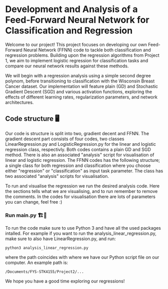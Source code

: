 # Development and Analysis of a Feed-Forward Neural Network for Classification and Regression
Welcome to our project! This project focuses on developing our own Feed-Forward Neural Network (FFNN) code to tackle both classification and regression problems. Building upon the regression algorithms from Project 1, we aim to implement logistic regression for classification tasks and compare our neural network results against these methods.

We will begin with a regression analysis using a simple second degree polynom, before transitioning to classification with the Wisconsin Breast Cancer dataset. Our implementation will feature plain (GD) and Stochastic Gradient Descent (SGD) and various activation functions, exploring the effects of different learning rates, regularization parameters, and network architectures.

## Code structure 🖥

Our code is structure is split into two, gradient decent and FFNN. The gradient descent part consists of four codes, two classes LinearRegression.py and LogisticRegression.py for the linear and logistic regression class, respectivly. Both codes contains a plain GD and SGD method. There is also an associated "analysis" script for visualisation of linear and logistic regression. The FFNN codes has the following structure; a single class for both regression and classification where you choose either "regression" or "classification" as input task parameter. The class has two associated "analysis" scripts for visualisation. 

To run and visualise the regression we run the desired analysis code. Here the sections tells what we are visualising, and to run remember to remove the comments. 
In the codes for visualisation there are lots of parameters you can change, feel free :)


### Run main.py 🏗📲
To run the code make sure to use Python 3 and have all the used packages intalled. For example if you want to run the analysis_linear_regression.py, make sure to also have LinearRegression.py, and run:

```
python3 analysis_linear_regression.py
```

where the path coincides with where we have our Python script file on our computer. An example path is:

``/Documents/FYS-STK4155/Project2/...``

We hope you have a good time exploring our regressions!
